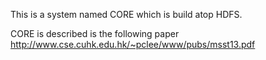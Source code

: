 This is a system named CORE which is build atop HDFS.

CORE is described is the following paper
http://www.cse.cuhk.edu.hk/~pclee/www/pubs/msst13.pdf
